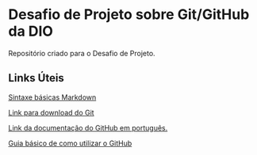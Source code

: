 # Desafio de Projeto sobre Git/GitHub da DIO
Repositório criado para o Desafio de Projeto.

## Links Úteis
[Sintaxe básicas Markdown](https://www.markdownguide.org/basic-syntax/)

[Link para download do Git](https://git-scm.com/downloads)

[Link da documentação do GitHub em português.](https://docs.github.com/pt/get-started)

[Guia básico de como utilizar o GitHub](https://www.hostinger.com.br/tutoriais/o-que-github)
